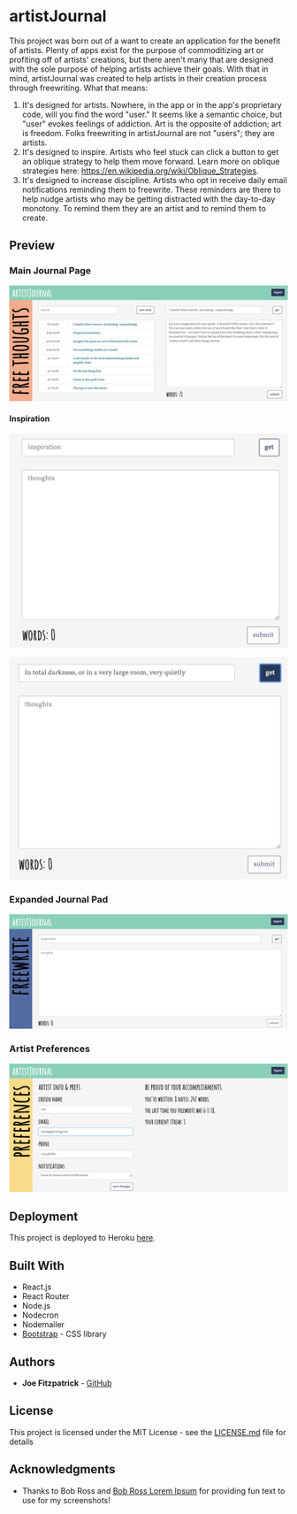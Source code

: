 # artistJournal

This project was born out of a want to create an application for the benefit of artists. 
Plenty of apps exist for the purpose of commoditizing art or profiting off of artists' creations, but there aren't many that are designed with the sole purpose of helping artists achieve their goals.
With that in mind, artistJournal was created to help artists in their creation process through freewriting. What that means:
1) It's designed for artists. Nowhere, in the app or in the app's proprietary code, will you find the word "user." It seems like a semantic choice, but "user" evokes feelings of addiction. Art is the opposite of addiction; art is freedom. Folks freewriting in artistJournal are not "users"; they are artists.
2) It's designed to inspire. Artists who feel stuck can click a button to get an oblique strategy to help them move forward. Learn more on oblique strategies here: https://en.wikipedia.org/wiki/Oblique_Strategies.
3) It's designed to increase discipline. Artists who opt in receive daily email notifications reminding them to freewrite. These reminders are there to help nudge artists who may be getting distracted with the day-to-day monotony. To remind them they are an artist and to remind them to create.

## Preview

### Main Journal Page

![journal main page](README-photos/main-journal.png)

#### Inspiration
![journal without inspiration needed](README-photos/journal-pad.png)

![journal with inspiration](README-photos/journal-pad-inspired.png)

### Expanded Journal Pad

![expanded freewriting journal pad](README-photos/freewrite-pad.png)

### Artist Preferences

![artist preferences](README-photos/prefs.png)

## Deployment

This project is deployed to Heroku [here](http://artistjournal.herokuapp.com/).

## Built With

* React.js
* React Router
* Node.js
* Nodecron
* Nodemailer
* [Bootstrap](https://getbootstrap.com/docs/3.3/) - CSS library

## Authors

* **Joe Fitzpatrick** - [GitHub](https://github.com/joefitz12)

## License

This project is licensed under the MIT License - see the [LICENSE.md](LICENSE.md) file for details

## Acknowledgments

* Thanks to Bob Ross and [Bob Ross Lorem Ipsum](http://www.bobrosslipsum.com/) for providing fun text to use for my screenshots!
